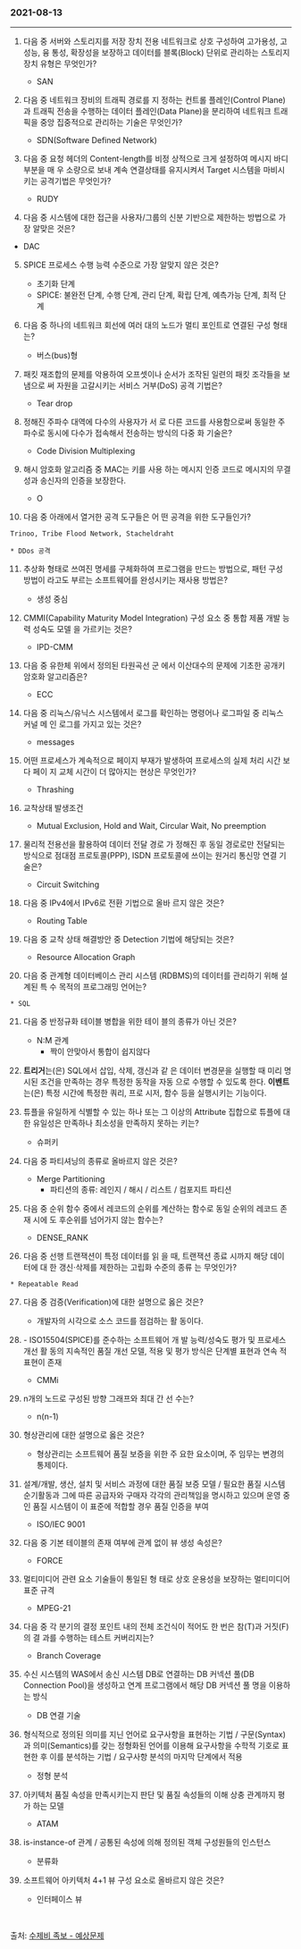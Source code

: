 ### 2021-08-13

<hr>

1. 다음 중 서버와 스토리지를 저장 장치 전용 네트워크로 상호 구성하여 고가용성, 고성능, 융 통성, 확장성을 보장하고 데이터를 블록(Block) 단위로 관리하는 스토리지 장치 유형은 무엇인가?

   * SAN

2. 다음 중 네트워크 장비의 트래픽 경로를 지 정하는 컨트롤 플레인(Control Plane)과 트래픽 전송을 수행하는 데이터 플레인(Data Plane)을 분리하여 네트워크 트래픽을 중앙 집중적으로 관리하는 기술은 무엇인가?

   *  SDN(Software Defined Network)

3. 다음 중 요청 헤더의 Content-length를 비정 상적으로 크게 설정하여 메시지 바디 부분을 매 우 소량으로 보내 계속 연결상태를 유지시켜서 Target 시스템을 마비시키는 공격기법은 무엇인가?

   * RUDY

4.  다음 중 시스템에 대한 접근을 사용자/그룹의 신분 기반으로 제한하는 방법으로 가장 알맞은 것은?

   * DAC

5. SPICE 프로세스 수행 능력 수준으로 가장 알맞지 않은 것은?

   * 초기화 단계
   * SPICE: 불완전 단계, 수행 단계, 관리 단계, 확립 단계, 예측가능 단계, 최적 단계

6. 다음 중 하나의 네트워크 회선에 여러 대의 노드가 멀티 포인트로 연결된 구성 형태는?

   * 버스(bus)형

7. 패킷 재조합의 문제를 악용하여 오프셋이나 순서가 조작된 일련의 패킷 조각들을 보냄으로 써 자원을 고갈시키는 서비스 거부(DoS) 공격 기법은?

   * Tear drop

8. 정해진 주파수 대역에 다수의 사용자가 서 로 다른 코드를 사용함으로써 동일한 주파수로 동시에 다수가 접속해서 전송하는 방식의 다중 화 기술은?

   * Code Division Multiplexing

9. 해시 암호화 알고리즘 중 MAC는 키를 사용 하는 메시지 인증 코드로 메시지의 무결성과 송신자의 인증을 보장한다.

   * O

10.  다음 중 아래에서 열거한 공격 도구들은 어 떤 공격을 위한 도구들인가? 

    Trinoo, Tribe Flood Network, Stacheldraht

    * DDos 공격

11. 추상화 형태로 쓰여진 명세를 구체화하여 프로그램을 만드는 방법으로, 패턴 구성 방법이 라고도 부르는 소프트웨어를 완성시키는 재사용 방법은?

    * 생성 중심

12. CMMI(Capability Maturity Model Integration) 구성 요소 중 통합 제품 개발 능력 성숙도 모델 을 가르키는 것은?

    * IPD-CMM

13. 다음 중 유한체 위에서 정의된 타원곡선 군 에서 이산대수의 문제에 기초한 공개키 암호화 알고리즘은?

    * ECC

14. 다음 중 리눅스/유닉스 시스템에서 로그를 확인하는 명령어나 로그파일 중 리눅스 커널 메 인 로그를 가지고 있는 것은?

    * messages

15. 어떤 프로세스가 계속적으로 페이지 부재가 발생하여 프로세스의 실제 처리 시간 보다 페이 지 교체 시간이 더 많아지는 현상은 무엇인가?

    * Thrashing

16. 교착상태 발생조건

    * Mutual Exclusion, Hold and Wait, Circular Wait, No preemption

17. 물리적 전용선을 활용하여 데이터 전달 경로 가 정해진 후 동일 경로로만 전달되는 방식으로 점대점 프로토콜(PPP), ISDN 프로토콜에 쓰이는 원거리 통신망 연결 기술은?

    * Circuit Switching

18. 다음 중 IPv4에서 IPv6로 전환 기법으로 올바 르지 않은 것은? 

    * Routing Table

19. 다음 중 교착 상태 해결방안 중 Detection 기법에 해당되는 것은?

    *  Resource Allocation Graph

20.  다음 중 관계형 데이터베이스 관리 시스템 (RDBMS)의 데이터를 관리하기 위해 설계된 특 수 목적의 프로그래밍 언어는?

    * SQL

21. 다음 중 반정규화 테이블 병합을 위한 테이 블의 종류가 아닌 것은?

    * N:M 관계
      * 짝이 안맞아서 통합이 쉽지않다

22. **트리거**는(은) SQL에서 삽입, 삭제, 갱신과 같 은 데이터 변경문을 실행할 때 미리 명시된 조건을 만족하는 경우 특정한 동작을 자동 으로 수행할 수 있도록 한다. **이벤트**는(은) 특정 시간에 특정한 쿼리, 프로 시저, 함수 등을 실행시키는 기능이다.

23. 튜플을 유일하게 식별할 수 있는 하나 또는 그 이상의 Attribute 집합으로 튜플에 대한 유일성은 만족하나 최소성을 만족하지 못하는 키는?

    * 슈퍼키

24. 다음 중 파티셔닝의 종류로 올바르지 않은 것은?

    * Merge Partitioning
      * 파티션의 종류: 레인지 / 해시 / 리스트 / 컴포지트 파티션

25. 다음 중 순위 함수 중에서 레코드의 순위를 계산하는 함수로 동일 순위의 레코드 존재 시에 도 후순위를 넘어가지 않는 함수는?

    * DENSE_RANK

26.  다음 중 선행 트랜잭션이 특정 데이터를 읽 을 때, 트랜잭션 종료 시까지 해당 데이터에 대 한 갱신·삭제를 제한하는 고립화 수준의 종류 는 무엇인가?

    * Repeatable Read

27. 다음 중 검증(Verification)에 대한 설명으로 옳은 것은?

    * 개발자의 시각으로 소스 코드를 점검하는 활 동이다.

28. \- ISO15504(SPICE)를 준수하는 소프트웨어 개 발 능력/성숙도 평가 및 프로세스 개선 활 동의 지속적인 품질 개선 모델, 적용 및 평가 방식은 단계별 표현과 연속 적 표현이 존재

    * CMMi

29. n개의 노드로 구성된 방향 그래프와 최대 간 선 수는?

    * n(n-1)

30. 형상관리에 대한 설명으로 옳은 것은?

    * 형상관리는 소프트웨어 품질 보증을 위한 주 요한 요소이며, 주 임무는 변경의 통제이다.

31. 설계/개발, 생산, 설치 및 서비스 과정에 대한 품질 보증 모델 / 필요한 품질 시스템 순기활동과 그에 따른 공급자와 구매자 각각의 관리책임을 명시하고 있으며 운영 중인 품질 시스템이 이 표준에 적합할 경우 품질 인증을 부여

    * ISO/IEC 9001

32. 다음 중 기본 테이블의 존재 여부에 관계 없이 뷰 생성 속성은?

    * FORCE

33. 멀티미디어 관련 요소 기술들이 통일된 형 태로 상호 운용성을 보장하는 멀티미디어 표준 규격

    * MPEG-21

34. 다음 중 각 분기의 결정 포인트 내의 전체 조건식이 적어도 한 번은 참(T)과 거짓(F)의 결 과를 수행하는 테스트 커버리지는?

    * Branch Coverage

35. 수신 시스템의 WAS에서 송신 시스템 DB로 연결하는 DB 커넥션 풀(DB Connection Pool)을 생성하고 연계 프로그램에서 해당 DB 커넥션 풀 명을 이용하는 방식

    * DB 연결 기술

36. 형식적으로 정의된 의미를 지닌 언어로 요구사항을 표현하는 기법 / 구문(Syntax)과 의미(Semantics)를 갖는 정형화된 언어를 이용해 요구사항을 수학적 기호로 표현한 후 이를 분석하는 기법 / 요구사항 분석의 마지막 단계에서 적용

    * 정형 분석

37. 아키텍처 품질 속성을 만족시키는지 판단 및 품질 속성들의 이해 상충 관계까지 평가 하는 모델

    * ATAM

38. is-instance-of 관계 / 공통된 속성에 의해 정의된 객체 구성원들의 인스턴스

    * 분류화

39. 소프트웨어 아키텍처 4+1 뷰 구성 요소로 올바르지 않은 것은?

    * 인터페이스 뷰

<br>

출처: [수제비 족보 - 예상문제](https://cafe.naver.com/soojebi)

